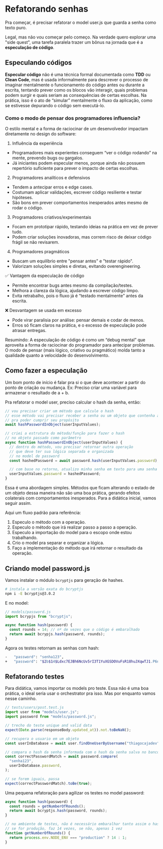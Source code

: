 # Refatorando senhas

Pra começar, é precisar refatorar o model user.js que guarda a senha como texto puro.

Legal, mas não vou começar pelo começo. Na verdade quero explorar uma "side quest", uma tarefa paralela trazer um bônus na jornada que é a **especulação de código**.

## Especulando códigos

**Especular código** não é uma técnica formal documentada como **TDD** ou **Clean Code**, mas é usada informalmente para descrever o processo de imaginar mentalmente o funcionamento do código antes ou durante a escrita, tentando prever como os blocos vão interagir, quais problemas podem surgir e quais seriam as consequências de certas escolhas.
Na prática, isso é o ato de “simular” mentalmente o fluxo da aplicação, como se estivesse depurando o código sem executá-lo.

### Como o modo de pensar dos programadores influencia?

O estilo mental e a forma de raciocinar de um desenvolvedor impactam diretamente no design do software:

1. Influência da experiência

- Programadores mais experientes conseguem “ver o código rodando” na mente, prevendo bugs ou gargalos.
- Já iniciantes podem especular menos, porque ainda não possuem repertório suficiente para prever o impacto de certas escolhas.

2. Programadores analíticos e defensivos

- Tendem a antecipar erros e edge cases.
- Costumam aplicar validações, escrever código resiliente e testar hipóteses.
- São bons em prever comportamentos inesperados antes mesmo de rodar o código.

3. Programadores criativos/experimentais

- Focam em prototipar rápido, testando ideias na prática em vez de prever tudo.
- Podem criar soluções inovadoras, mas correm risco de deixar código frágil se não revisarem.

4. Programadores pragmáticos

- Buscam um equilíbrio entre "pensar antes" e "testar rápido".
- Valorizam soluções simples e diretas, evitando overengineering.

✅ Vantagem da especulação de código

- Permite encontrar bugs antes mesmo da compilação/testes.
- Melhora a clareza da lógica, ajudando a escrever código limpo.
- Evita retrabalho, pois o fluxo já é “testado mentalmente” antes da escrita.

❌ Desvantagem se usada em excesso

- Pode virar paralisia por análise: pensar demais e codar de menos.
- Erros só ficam claros na prática, e o excesso de especulação pode atrasar entregas.

Resumindo: A especulação de código é como um “debug mental” que aproveita a forma de raciocinar do programador para antecipar problemas. O modo de pensar (mais lógico, criativo ou pragmático) molda tanto a qualidade quanto a velocidade do desenvolvimento.

## Como fazer a especulação

Um bom ponto de início é falar pra si o que deve acontecer a partir do ponto de criação ou mudança. Ex: Preciso criar uma variável para armazenar o resultado de a + b.

Pra refatorar o model user, preciso calcular o hash da senha, então:

```js
// vou precisar criar um método que calcule o hash
// esse método vai precisar receber a senha ou um objeto que contenha a senha
// pra poder cumprir seu propósito
await hashPasswordInObject(userInputValues);

// criei a estrutura do método/função para fazer o hash
// no objeto passado como parâmetro
async function hashPasswordInObject(userInputValues) {
  // dentro do método, vou precisar retornar outra operação
  // que deve ter sua lógica separada e organizada
  // no model de password
  const hashedPassword = await password.hash(userInputValues.password);

  // com base no retorno, atualizo minha senha em texto para uma senha em hash
  userInputValues.password = hashedPassword;
}
```

Essa é uma abordagem simples. Métodos que ficam alterando o estado de um objeto dessa maneira não são uma boa prática, gerando efeitos colaterais com comportamentos inesperados. Para a didática inicial, vamos seguir assim.

Aqui um fluxo padrão para referência:

1. Especulo o método com a operação.
1. Especulo o método que irá realizar passo a passo a operação.
1. Especulo a importação do model para o escopo onde estou trabalhando.
1. Crio o model pra separar e organizar a lógica.
1. Faço a implementação do método que irá retornar o resultado da operação.

## Criando model password.js

Vamos instalar o módulo `bcryptjs` para geração de hashes.

```bash
# instala a versão exata do bcryptjs
npm i -E bcryptjs@3.0.2
```

E no model:

```js
// models/password.js
import bcrypjs from "bcryptjs";

async function hash(password) {
  const rounds = 14; // nº de vezes que o código é embaralhado
  return await bcrypjs.hash(password, rounds);
}
```

Agora os testes retornam as senhas com hash:

```bash
-   "password": "senha123",
+   "password": "$2b$14$Ldxc7EJBh6NcUv5rI3T1YuXGSDOVuFsR18huJXqwTJ1.P6n6H2.t6",
```

## Refatorando testes

Para didática, vamos importar os models pro teste. Essa não é uma boa prática, o ideal seria usar o orchestrator pra isso. Mas por enquanto vamos nesse caminho.

```js
// tests/users/post.test.js
import user from "models/user.js";
import password from "models/password.js";

// trecho do teste unique and valid data
expect(Date.parse(responseBody.updated_at)).not.toBeNaN();

// recupera o usuario em um objeto
const userInDatabase = await user.findOneUserByUsername("thiagocajadev");

// compara o hash da senha informada com o hash da senha salva no banco
const correctPasswordMatch = await password.compare(
  "senha123",
  userInDatabase.password,
);

// se forem iguais, passa
expect(correctPasswordMatch).toBe(true);
```

Uma pequena refatoração para agilizar os testes no model password:

```js
async function hash(password) {
  const rounds = getNumberOfRounds();
  return await bcryptjs.hash(password, rounds);
}

// no ambiente de testes, não é necessário embaralhar tanto assim o hash
// se for produção, faz 14 vezes, se não, apenas 1 vez
function getNumberOfRounds() {
  return process.env.NODE_ENV === "production" ? 14 : 1;
}
```

